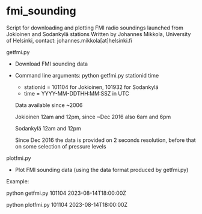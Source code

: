 # fmi_sounding
Script for downloading and plotting FMI radio soundings launched from Jokioinen and Sodankylä stations
Written by Johannes Mikkola, University of Helsinki, contact: johannes.mikkola[at]helsinki.fi

getfmi.py
  - Download FMI sounding data
  - Command line arguments: python getfmi.py stationid time
      * stationid = 101104 for Jokioinen, 101932 for Sodankylä
      * time = YYYY-MM-DDTHH:MM:SSZ in UTC
        
    Data available since ~2006

    Jokioinen 12am and 12pm, since ~Dec 2016 also 6am and 6pm

    Sodankylä 12am and 12pm

    Since Dec 2016 the data is provided on 2 seconds resolution, before that on some selection of pressure levels


plotfmi.py
  - Plot FMI sounding data (using the data format produced by getfmi.py)


Example:

python getfmi.py 101104 2023-08-14T18:00:00Z

python plotfmi.py 101104 2023-08-14T18:00:00Z
